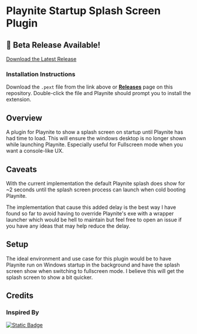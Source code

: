 # Playnite Startup Splash Screen Plugin

## 🚧 **Beta Release Available!**

[Download the Latest Release](https://github.com/aliceroherty/PlayniteStartupSplash/releases/download/v1.0.0-beta.1/StartupScreen_2b363259-a65d-4c5c-a044-11160be2cbb3_1_0.pext)

### Installation Instructions

Download the `.pext` file from the link above or [**Releases**](https://github.com/aliceroherty/PlayniteStartupSplash/releases) page on this repository. Double-click the file and Playnite should prompt you to install the extension.

## Overview

A plugin for Playnite to show a splash screen on startup until Playnite has had time to load. This will ensure the windows desktop is no longer shown while launching Playnite. Especially useful for Fullscreen mode when you want a console-like UX.

## Caveats

With the current implementation the default Playnite splash does show for ~2 seconds until the splash screen process can launch when cold booting Playnite.

The implementation that cause this added delay is the best way I have found so far to avoid having to override Playnite's exe with a wrapper launcher which would be hell to maintain but feel free to open an issue if you have any ideas that may help reduce the delay.

## Setup

The ideal environment and use case for this plugin would be to have Playnite run on Windows startup in the background and have the splash screen show when switching to fullscreen mode. I believe this will get the splash screen to show a bit quicker.

## Credits

### Inspired By

[![Static Badge](https://img.shields.io/badge/GitHub-tedhinklater%2Fplaynitesplashintro-white?style=for-the-badge&logo=github&logoColor=white&labelColor=black&color=%232e2e2e&link=https%3A%2F%2Fgithub.com%2Ftedhinklater%2Fplaynitesplashintro&link=https%3A%2F%2Fgithub.com%2Ftedhinklater%2Fplaynitesplashintro)](https://github.com/tedhinklater/playnitesplashintro)
